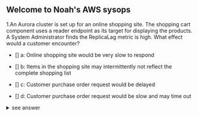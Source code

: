

## Welcome to Noah's AWS sysops 


1.An Aurora cluster is set up for an online shopping site.
The shopping cart component uses a reader endpoint as its target for displaying the products. 
A System Administrator finds the ReplicaLag metric is high. What effect would a customer encounter?

- [] a: Online shopping site would be very slow to respond

- [] b: Items in the shopping site may intermittently not reflect the complete shopping list

- [] c: Customer purchase order request would be delayed

- [] d: Customer purchase order request would be slow and may time out 


<details>
<summary>see answer</summary>
<pre><code>

Correct answer is B 
As the read replica is not able to keep up with the master, the items 
shown in the shopping site may not be the complete list from master. 
Refer AWS documentation - Aurora Replication Read scaling and high 
availability depend on minimal lag time. You can monitor how far an 
Aurora Replica is lagging behind the primary instance of your 
Aurora MySQL DB cluster by monitoring the Amazon CloudWatch ReplicaLag 
metric. Because Aurora Replicas read from the same cluster volume as 
the primary instance, the ReplicaLag metric has a different meaning 
for an Aurora MySQL DB cluster. The ReplicaLag metric for an Aurora 
Replica indicates the lag for the page cache of the Aurora Replica 
compared to that of the primary instance. Option A is wrong as there 
should be any impact on the shopping site performance Option C & D 
are wrong as there should not be any impact on customer transactions.
</code></pre>
</details>

